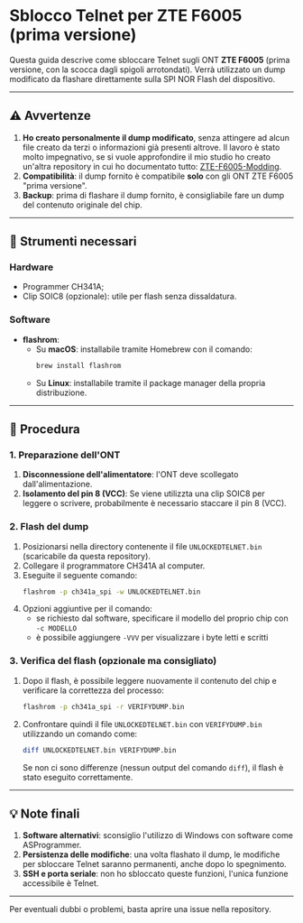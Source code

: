 # Sblocco Telnet per ZTE F6005 (prima versione)

Questa guida descrive come sbloccare Telnet sugli ONT **ZTE F6005** (prima versione, con la scocca dagli spigoli arrotondati). Verrà utilizzato un dump modificato da flashare direttamente sulla SPI NOR Flash del dispositivo.

---

## ⚠️ Avvertenze
1. **Ho creato personalmente il dump modificato**, senza attingere ad alcun file creato da terzi o informazioni già presenti altrove. Il lavoro è stato molto impegnativo, se si vuole approfondire il mio studio ho creato un'altra repository in cui ho documentato tutto: [ZTE-F6005-Modding](https://github.com/rgiorgiotech/ZTE-F6005-Modding).
2. **Compatibilità**: il dump fornito è compatibile **solo** con gli ONT ZTE F6005 "prima versione".
3. **Backup**: prima di flashare il dump fornito, è consigliabile fare un dump del contenuto originale del chip.

---

## 🔧 Strumenti necessari

### Hardware
- Programmer CH341A;
- Clip SOIC8 (opzionale): utile per flash senza dissaldatura.

### Software
- **flashrom**:
  - Su **macOS**: installabile tramite Homebrew con il comando:
    ```bash
    brew install flashrom
    ```
  - Su **Linux**: installabile tramite il package manager della propria distribuzione.

---

## 🚀 Procedura

### 1. Preparazione dell'ONT
1. **Disconnessione dell'alimentatore**: l'ONT deve scollegato dall'alimentazione.
2. **Isolamento del pin 8 (VCC)**: Se viene utilizzta una clip SOIC8 per leggere o scrivere, probabilmente è necessario staccare il pin 8 (VCC).

### 2. Flash del dump
1. Posizionarsi nella directory contenente il file `UNLOCKEDTELNET.bin` (scaricabile da questa repository).
2. Collegare il programmatore CH341A al computer.
3. Eseguite il seguente comando:
   ```bash
   flashrom -p ch341a_spi -w UNLOCKEDTELNET.bin
   ```
4. Opzioni aggiuntive per il comando:
   - se richiesto dal software, specificare il modello del proprio chip con `-c MODELLO`
   - è possibile aggiungere `-VVV` per visualizzare i byte letti e scritti
  
### 3. Verifica del flash (opzionale ma consigliato)
1. Dopo il flash, è possibile leggere nuovamente il contenuto del chip e verificare la correttezza del processo:
   ```bash
   flashrom -p ch341a_spi -r VERIFYDUMP.bin
   ```
2. Confrontare quindi il file `UNLOCKEDTELNET.bin` con `VERIFYDUMP.bin` utilizzando un comando come:
   ```bash
   diff UNLOCKEDTELNET.bin VERIFYDUMP.bin
   ```
   Se non ci sono differenze (nessun output del comando `diff`), il flash è stato eseguito correttamente.

---

## 💡 Note finali
1. **Software alternativi**: sconsiglio l'utilizzo di Windows con software come ASProgrammer.
2. **Persistenza delle modifiche**: una volta flashato il dump, le modifiche per sbloccare Telnet saranno permanenti, anche dopo lo spegnimento.
3. **SSH e porta seriale**: non ho sbloccato queste funzioni, l'unica funzione accessibile è Telnet.

---

Per eventuali dubbi o problemi, basta aprire una issue nella repository.
